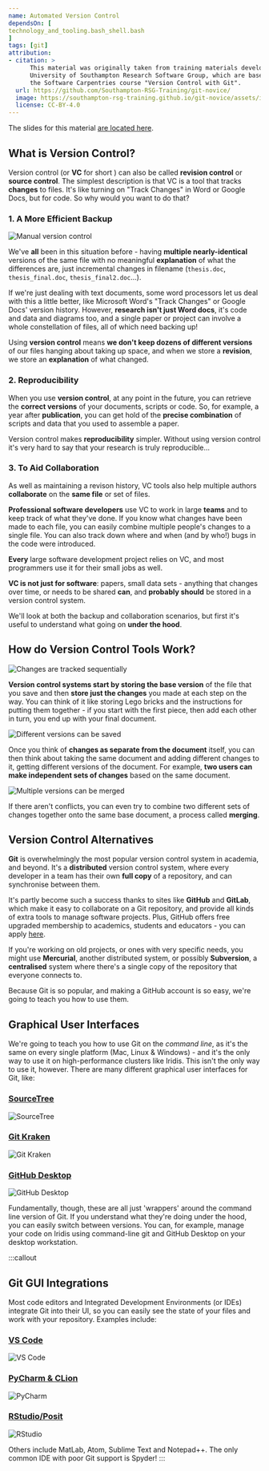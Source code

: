 ```yaml
---
name: Automated Version Control
dependsOn: [
technology_and_tooling.bash_shell.bash
]
tags: [git]
attribution:
- citation: >
      This material was originally taken from training materials developed by the
      University of Southampton Research Software Group, which are based on
      the Software Carpentries course "Version Control with Git".
  url: https://github.com/Southampton-RSG-Training/git-novice/
  image: https://southampton-rsg-training.github.io/git-novice/assets/img/home-logo.png
  license: CC-BY-4.0
---
```


The slides for this material [are located here](slides/index.html).

## What is Version Control?

Version control (or **VC** for short ) can also be called **revision control** or **source control**. The simplest description is that VC is a tool that tracks **changes** to files. It's like turning on "Track Changes" in Word or Google Docs, but for code. So why would you want to do that?

### 1. A More Efficient Backup

![Manual version control](fig/01-background/revisions.gif)

We've **all** been in this situation before - having **multiple nearly-identical** versions of the same file with no meaningful **explanation** of what the differences are, just incremental changes in filename (`thesis.doc`, `thesis_final.doc`, `thesis_final2.doc`...).

If we're just dealing with text documents, some word processors let us deal with this a little better, like Microsoft Word's "Track Changes" or Google Docs' version history. However, **research isn't just Word docs**, it's code and data and diagrams too, and a single paper or project can involve a whole constellation of files, all of which need backing up!

Using **version control** means **we don't keep dozens of different versions** of our files hanging about taking up space, and when we store a **revision**, we store an **explanation** of what changed.

### 2. Reproducibility

When you use  **version control**, at any point in the future, you can retrieve the **correct versions** of your documents, scripts or code.  So, for example, a year after **publication**, you can get hold of the **precise combination** of scripts and data that you used to assemble a paper.

Version control makes **reproducibility** simpler. Without using version control it's very hard to say that your research is truly reproducible...


### 3. To Aid Collaboration

As well as maintaining a revison history, VC tools also help multiple authors **collaborate** on the **same file** or set of files.

 **Professional software developers** use VC to work in large **teams** and to keep track of what they've done. If you know what changes have been made to each file, you can easily combine multiple people's changes to a single file. You can also track down where and when (and by who!) bugs in the code were introduced.

**Every** large software development project relies on VC, and most programmers use it for their small jobs as well.

**VC is not just for software**: papers, small data sets -  anything that changes over time, or needs to be shared **can**, and **probably should** be stored in a version control system.

We'll look at both the backup and collaboration scenarios, but first it's useful to understand what going on **under the hood**.

## How do Version Control Tools Work? ##

![Changes are tracked sequentially](fig/01-background/track_changes.svg)

**Version control systems start by storing the base version** of the file that you save and then **store just the changes** you made at each step on the way. You can think of it like storing Lego bricks and the instructions for putting them together - if you start with the first piece, then add each other in turn, you end up with your final document.

![Different versions can be saved](fig/01-background/versions.svg)

Once you think of **changes as separate from the document** itself, you can then think about taking the same document and adding different changes to it, getting different versions of the document. For example, **two users can make independent sets of changes** based on the same document.

![Multiple versions can be merged](fig/01-background/merge.svg)

If there aren't conflicts, you can even try to combine two different sets of changes together onto the same base document, a process called **merging**.


## Version Control Alternatives

**Git** is overwhelmingly the most popular version control system in academia, and beyond.
It's a **distributed** version control system, where every developer in a team has their own **full copy** of a repository, and can synchronise between them.

It's partly become such a success thanks to sites like **GitHub** and **GitLab**, which make it easy to collaborate on a Git repository,
and provide all kinds of extra tools to manage software projects.
Plus, GitHub offers free upgraded membership to academics, students and educators -
you can apply [here](https://docs.github.com/en/education/explore-the-benefits-of-teaching-and-learning-with-github-education/apply-for-an-educator-or-researcher-discount).

If you're working on old projects, or ones with very specific needs, you might use **Mercurial**, another distributed system,
or possibly **Subversion**, a **centralised** system where there's a single copy of the repository that everyone connects to.

Because Git is so popular, and making a GitHub account is so easy, we're going to teach you how to use them.

## Graphical User Interfaces

We're going to teach you how to use Git on the *command line*, as it's the same on every single platform (Mac, Linux & Windows) - and it's the only way to use it on high-performance clusters like Iridis. This isn't the only way to use it, however. There are many different graphical user interfaces for Git, like:

### [SourceTree](https://www.sourcetreeapp.com/)
![SourceTree](fig/01-background/sourcetree.png)

### [Git Kraken](https://www.gitkraken.com/)
![Git Kraken](fig/01-background/kraken.png)

### [GitHub Desktop](https://desktop.github.com/)
![GitHub Desktop](fig/01-background/desktop.png)

Fundamentally, though, these are all just 'wrappers' around the command line version of Git.
If you understand what they're doing under the hood, you can easily switch between versions. You can, for example, manage your code on Iridis using command-line git and GitHub Desktop on your desktop workstation.

:::callout
## Git GUI Integrations

Most code editors and Integrated Development Environments (or IDEs) integrate Git into their UI,
so you can easily see the state of your files and work with your repository. Examples include:

### [VS Code](https://code.visualstudio.com)
![VS Code](fig/01-background/integration-vscode.png)

### [PyCharm & CLion](https://www.jetbrains.com/pycharm/)
![PyCharm](fig/01-background/integration-pycharm.png)

### [RStudio/Posit](https://posit.co)
![RStudio](fig/01-background/integration-rstudio.png)

Others include MatLab, Atom, Sublime Text and Notepad++. The only common IDE with poor Git support is Spyder! 
:::
